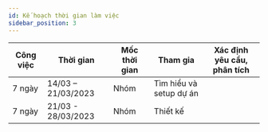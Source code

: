 ```yaml
---
id: Kế hoạch thời gian làm việc
sidebar_position: 3
---
```


| Công việc | Thời gian          | Mốc thời gian | Tham gia                 | Xác định yêu cầu, phân tích |
| --------- | ------------------ | ------------- | ------------------------ | --------------------------- |
| 7 ngày    | 14/03 – 21/03/2023 | Nhóm          | Tìm hiểu và setup dự án                 |                             |
| 7 ngày    | 21/03 - 28/03/2023 | Nhóm          | Thiết kế |                             |
